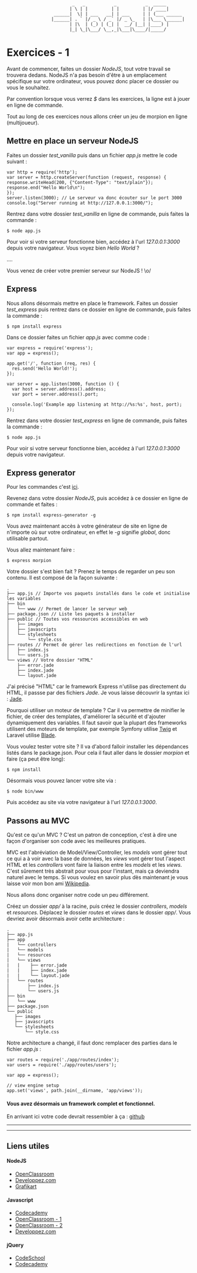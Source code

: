 				             _   _           _           _  _____       
				            | \ | |         | |         | |/ ____|      
				      ______|  \| | ___   __| | ___     | | (___ ______ 
				     |______| . ` |/ _ \ / _` |/ _ \_   | |\___ \______|
				            | |\  | (_) | (_| |  __/ |__| |____) |      
				            |_| \_|\___/ \__,_|\___|\____/|_____/       
                                                    
                                                    
                                                    
# Exercices - 1

Avant de commencer, faites un dossier _NodeJS_, tout votre travail se trouvera dedans. NodeJS n'a pas besoin d'être à un emplacement spécifique sur votre ordinateur, vous pouvez donc placer ce dossier ou vous le souhaitez.

Par convention lorsque vous verrez _$_ dans les exercices, la ligne est à jouer en ligne de commande.

Tout au long de ces exercices nous allons créer un jeu de morpion en ligne (multijoueur).

## Mettre en place un serveur NodeJS

 Faites un dossier _test\_vanilla_ puis dans un fichier _app.js_ mettre le code suivant :

```
var http = require('http');
var server = http.createServer(function (request, response) {
response.writeHead(200, {"Content-Type": "text/plain"});
response.end("Hello World\n");
});
server.listen(3000); // Le serveur va donc écouter sur le port 3000
console.log("Server running at http://127.0.0.1:3000/");
```

Rentrez dans votre dossier _test\_vanilla_ en ligne de commande, puis faites la commande  : 

```
$ node app.js
```

Pour voir si votre serveur fonctionne bien, accédez à l'url _127.0.0.1:3000_ depuis votre navigateur. 
Vous voyez bien _Hello World_ ? 

....

Vous venez de créer votre premier serveur sur NodeJS ! \o/

## Express 

Nous allons désormais mettre en place le framework. Faites un dossier _test\_express_ puis rentrez dans ce dossier en ligne de commande, puis faites la commande : 

```
$ npm install express
```

Dans ce dossier faites un fichier _app.js_ avec comme code : 

```
var express = require('express');
var app = express();

app.get('/', function (req, res) {
  res.send('Hello World!');
});

var server = app.listen(3000, function () {
  var host = server.address().address;
  var port = server.address().port;

  console.log('Example app listening at http://%s:%s', host, port);
});
```

Rentrez dans votre dossier _test\_express_ en ligne de commande, puis faites la commande  : 

```
$ node app.js
```

Pour voir si votre serveur fonctionne bien, accédez à l'url _127.0.0.1:3000_ depuis votre navigateur. 

## Express generator

Pour les commandes c'est [ici](http://expressjs.com/starter/generator.html).

Revenez dans votre dossier _NodeJS_, puis accédez à ce dossier en ligne de commande et faites : 

```
$ npm install express-generator -g
```
Vous avez maintenant accès à votre générateur de site en ligne de n'importe où sur votre ordinateur, en effet le _-g_ signifie _global_, donc utilisable partout.

Vous allez maintenant faire : 

```
$ express morpion 
```
Votre dossier s'est bien fait ? Prenez le temps de regarder un peu son contenu. Il est composé de la façon suivante : 

```
.
├── app.js // Importe vos paquets installés dans le code et initialise les variables
├── bin
│   └── www // Permet de lancer le serveur web
├── package.json // Liste les paquets à installer
├── public // Toutes vos ressources accessibles en web
│   ├── images
│   ├── javascripts
│   └── stylesheets
│       └── style.css
├── routes // Permet de gérer les redirections en fonction de l'url
│   ├── index.js
│   └── users.js
└── views // Votre dossier "HTML"
    ├── error.jade
    ├── index.jade
    └── layout.jade
```


J'ai précisé "HTML" car le framework Express n'utilise pas directement du HTML, il passse par des fichiers _Jade_. 
Je vous laisse découvrir la syntax ici : [Jade](http://jade-lang.com/).

Pourquoi utiliser un moteur de template ? Car il va permettre de minifier le fichier, de créer des templates, d'améliorer la sécurité et d'ajouter dynamiquement des variables. Il faut savoir que la plupart des frameworks utilisent des moteurs de template, par exemple Symfony utilise [Twig](http://twig.sensiolabs.org/) et Laravel utilise [Blade](http://laravel.com/docs/5.1/blade). 


Vous voulez tester votre site ? Il va d'abord falloir installer les dépendances listés dans le package.json. Pour cela il faut aller dans le dossier _morpion_ et faire (ça peut être long):

```
$ npm install  
```

Désormais vous pouvez lancer votre site via : 

```
$ node bin/www 
```

Puis accédez au site via votre navigateur à l'url _127.0.0.1:3000_.


## Passons au MVC 

Qu'est ce qu'un MVC ? C'est un patron de conception, c'est à dire une façon d'organiser son code avec les meilleures pratiques. 

MVC est l'abréviation de Model/View/Controller, les _models_ vont gérer tout ce qui a à voir avec la base de données, les _views_ vont gérer tout l'aspect HTML et les _controllers_ vont faire la liaison entre les _models_ et les _views_. C'est sûrement très abstrait pour vous pour l'instant, mais ça deviendra naturel avec le temps. Si vous voulez en savoir plus dès maintenant je vous laisse voir mon bon ami [Wikipedia](https://fr.wikipedia.org/wiki/Mod%C3%A8le-vue-contr%C3%B4leur).

Nous allons donc organiser notre code un peu différement. 

Créez un dossier _app/_ à la racine, puis créez le dossier _controllers_, _models_ et _resources_.
Déplacez le dossier _routes_ et _views_ dans le dossier _app/_. Vous devriez avoir désormais avoir cette architecture : 


```
.
├── app.js
├── app
| 	└── controllers
| 	└── models
| 	└── resources
| 	└── views 
|	|    ├── error.jade
|	|    ├── index.jade
|	|    └── layout.jade
|	└── routes 
│   	├── index.js
│   	└── users.js
├── bin
│   └── www 
├── package.json 
└── public 
   ├── images
   ├── javascripts
   └── stylesheets
       └── style.css
```

Notre architecture a changé, il faut donc remplacer des parties dans le fichier _app.js_ :

```
var routes = require('./app/routes/index');
var users = require('./app/routes/users');

var app = express();

// view engine setup
app.set('views', path.join(__dirname, 'app/views'));
```

#### Vous avez désormais un framework complet et fonctionnel. 

En arrivant ici votre code devrait ressembler à ça : [github](https://github.com/NideXTC/CoursYNov/tree/3cb9f6565a977f0e12f2f279fab10de25a9eabbf/NodeJS/morpion)

__________
__________

## Liens utiles 

#### NodeJS

* [OpenClassroom](https://openclassrooms.com/courses/des-applications-ultra-rapides-avec-node-js)
* [Developpez.com](http://nodejs.developpez.com/tutoriels/javascript/node-js-livre-debutant/)
* [Grafikart](http://www.grafikart.fr/tutoriels/nodejs/nodejs-socketio-tchat-366)

#### Javascript

* [Codecademy](https://www.codecademy.com/tracks/javascript)
* [OpenClassroom - 1](https://openclassrooms.com/courses/tout-sur-le-javascript)
* [OpenClassroom - 2](https://openclassrooms.com/courses/dynamisez-vos-sites-web-avec-javascript)
* [Developpez.com](http://javascript.developpez.com/cours/)

#### jQuery

* [CodeSchool](https://www.codeschool.com/courses/try-jquery)
* [Codecademy](https://www.codecademy.com/tracks/jquery)

